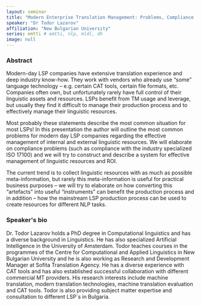 ```yaml
---
layout: seminar
title: "Modern Enterprise Translation Management: Problems, Compliance and Resources"
speaker: "Dr Todor Lazarov"
affiliation: "New Bulgarian University"
series: emtti # emtti, nlp, mldl, dh 
image: null 
---
```


### Abstract
Modern-day LSP companies have extensive translation experience and deep industry know-how. They work with vendors who already use “some” language technology – e.g. certain CAT tools, certain file formats, etc. Companies often own, but unfortunately rarely have full control of their linguistic assets and resources. LSPs benefit from TM usage and leverage, but usually they find it difficult to manage their production process and to effectively manage their linguistic resources.

Most probably these statements describe the most common situation for most LSPs! In this presentation the author will outline the most common problems for modern day LSP companies regarding the effective management of internal and external linguistic resources. We will elaborate on compliance problems (such as compliance with the industry specialized ISO 17100) and we will try to construct and describe a system for effective management of linguistic resources and ROI.

The current trend is to collect linguistic resources with as much as possible meta-information, but rarely this meta-information is useful for practical business purposes – we will try to elaborate on how converting this “artefacts” into useful “instruments” can benefit the production process and in addition – how the mainstream LSP production process can be used to create resources for different NLP tasks.

### Speaker's bio
Dr. Todor Lazarov holds a PhD degree in Computational linguistics and has a diverse background in Linguistics. He has also specialized Artificial Intelligence in the University of Amsterdam. Todor teaches courses in the programmes of the Centre for Computational and Applied Linguistics in New Bulgarian University and he is also working as Research and Development Manager at Sofita Translation Agency. He has a diverse experience with CAT tools and has also established successful collaboration with different commercial MT providers. His research interests include machine translation, modern translation technologies, machine translation evaluation and CAT tools. Todor is also providing subject matter expertise and consultation to different LSP`s in Bulgaria.
